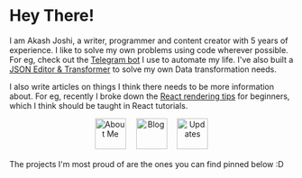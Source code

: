 # Hey There!

I am Akash Joshi, a writer, programmer and content creator with 5 years of experience. I like to solve my own problems using code wherever possible. For eg, check out the [Telegram bot](https://github.com/akash-joshi/madulus) I use to automate my life. I've also built a [JSON Editor & Transformer](https://github.com/akash-joshi/json-transformer) to solve my own Data transformation needs.

I also write articles on things I think there needs to be more information about. For eg, recently I broke down the [React rendering tips](https://thewriting.dev/revisiting-react-rendering/) for beginners, which I think should be taught in React tutorials.

<p align="center">
  <a href="https://thewriting.dev/about"><img src='https://github.com/pavanjadhaw/pavanjadhaw/raw/master/me.svg?sanitize=true' alt="About Me" title="About Me" height='55px'/></a>　
  <a href="https://thewriting.dev"><img src='https://github.com/pavanjadhaw/pavanjadhaw/raw/master/blog.svg?sanitize=true' alt="Blog" title="Blog" height='55px'/></a>　
  <a href="https://twitter.com/thewritingdev"><img src='https://github.com/pavanjadhaw/pavanjadhaw/raw/master/updates.svg?sanitize=true' alt="Updates" title="Updates" height='55px'/></a>　
</p>

The projects I'm most proud of are the ones you can find pinned below :D

